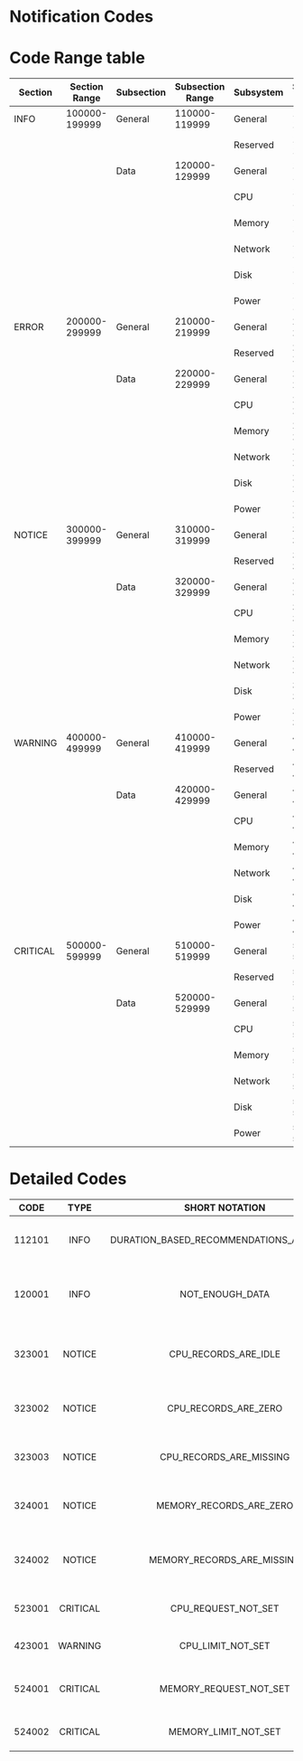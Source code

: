 # Notification Codes

# Code Range table

| Section  | Section Range | Subsection        | Subsection Range | Subsystem            | Subsystem Range    | SCOPE    |
|----------|---------------|-------------------|------------------|----------------------|--------------------|----------|
| INFO     | 100000-199999 | General           | 110000-119999    | General              | 110000-112999      | API USER |
|          |               |                   |                  | Reserved             | 113000-119999      | API USER |
|          |               | Data              | 120000-129999    | General              | 121000-122999      | API USER |
|          |               |                   |                  | CPU                  | 123000-123999      | API USER |
|          |               |                   |                  | Memory               | 124000-124999      | API USER |
|          |               |                   |                  | Network              | 125000-125999      | API USER |
|          |               |                   |                  | Disk                 | 126000-126999      | API USER |
|          |               |                   |                  | Power                | 127000-127999      | API USER |
| ERROR    | 200000-299999 | General           | 210000-219999    | General              | 210000-212999      | API USER |
|          |               |                   |                  | Reserved             | 213000-219999      | API USER |
|          |               | Data              | 220000-229999    | General              | 221000-222999      | API USER |
|          |               |                   |                  | CPU                  | 223000-223999      | API USER |
|          |               |                   |                  | Memory               | 224000-224999      | API USER |
|          |               |                   |                  | Network              | 225000-225999      | API USER |
|          |               |                   |                  | Disk                 | 226000-226999      | API USER |
|          |               |                   |                  | Power                | 227000-227999      | API USER |
| NOTICE   | 300000-399999 | General           | 310000-319999    | General              | 310000-312999      | DATA USER     |
|          |               |                   |                  | Reserved             | 313000-319999      | DATA USER     |
|          |               | Data              | 320000-329999    | General              | 321000-322999      | DATA USER     |
|          |               |                   |                  | CPU                  | 323000-323999      | DATA USER     |
|          |               |                   |                  | Memory               | 324000-324999      | DATA USER     |
|          |               |                   |                  | Network              | 325000-325999      | DATA USER     |
|          |               |                   |                  | Disk                 | 326000-326999      | DATA USER     |
|          |               |                   |                  | Power                | 327000-327999      | DATA USER     |
| WARNING  | 400000-499999 | General           | 410000-419999    | General              | 410000-412999      | DATA USER     |
|          |               |                   |                  | Reserved             | 413000-419999      | DATA USER     |
|          |               | Data              | 420000-429999    | General              | 421000-422999      | DATA USER     |
|          |               |                   |                  | CPU                  | 423000-423999      | DATA USER     |
|          |               |                   |                  | Memory               | 424000-424999      | DATA USER     |
|          |               |                   |                  | Network              | 425000-425999      | DATA USER     |
|          |               |                   |                  | Disk                 | 426000-426999      | DATA USER     |
|          |               |                   |                  | Power                | 427000-427999      | DATA USER     |
| CRITICAL | 500000-599999 | General           | 510000-519999    | General              | 510000-512999      | DATA USER     |
|          |               |                   |                  | Reserved             | 513000-519999      | DATA USER     |
|          |               | Data              | 520000-529999    | General              | 521000-522999      | DATA USER     |
|          |               |                   |                  | CPU                  | 523000-523999      | DATA USER     |
|          |               |                   |                  | Memory               | 524000-524999      | DATA USER     |
|          |               |                   |                  | Network              | 525000-525999      | DATA USER     |
|          |               |                   |                  | Disk                 | 526000-526999      | DATA USER     |
|          |               |                   |                  | Power                | 527000-527999      | DATA USER     |


# Detailed Codes

|    CODE    |  TYPE   |      SHORT NOTATION      |                          DESCRIPTION                           |                             MESSAGE                            |    SCOPE    |
|:----------:|:-------:|:-----------------------:|:------------------------------------------------------------:|:------------------------------------------------------------:|:-----------:|
|   112101   |  INFO   | DURATION_BASED_RECOMMENDATIONS_AVAILABLE |      Specifies that the Duration Based Recommendations are available      |           Duration Based Recommendations Available          |  API USER   |
|   120001   |  INFO   |         NOT_ENOUGH_DATA          | Specifies that required data is not enough to create a recommendation |    There is not enough data available to generate a recommendation.   |  API USER   |
|   323001   | NOTICE |        CPU_RECORDS_ARE_IDLE         | Specifies that the CPU records in the observed period are less than a millicore | CPU Usage is less than a millicore, No CPU Recommendation can be generated |    DATA USER     |
|   323002   | NOTICE |        CPU_RECORDS_ARE_ZERO         |               Specifies that the CPU recordings are ZERO               |                CPU usage is zero, No CPU Recommendations can be generated               |    DATA USER     |
|   323003   | NOTICE |      CPU_RECORDS_ARE_MISSING        |           Specifies that the CPU recordings are MISSING           |              CPU metrics are missing, No CPU Recommendations can be generated             |    DATA USER     |
|   324001   | NOTICE |      MEMORY_RECORDS_ARE_ZERO        |               Specifies that the Memory recordings are ZERO               |                Memory usage is zero, No Memory Recommendations can be generated               |    DATA USER     |
|   324002   | NOTICE |     MEMORY_RECORDS_ARE_MISSING      |           Specifies that the Memory recordings are MISSING           |              Memory metrics are missing, No Memory Recommendations can be generated             |    DATA USER     |
|   523001   | CRITICAL |        CPU_REQUEST_NOT_SET         |           Specifies that the CPU Requests are not set for the pod           |                      CPU Request Not Set                     |    DATA USER     |
|   423001   | WARNING |        CPU_LIMIT_NOT_SET          |           Specifies that the CPU Limits are not set for the pod           |                      CPU Limit Not Set                       |    DATA USER     |
|   524001   | CRITICAL |      MEMORY_REQUEST_NOT_SET        |           Specifies that the Memory Requests are not set for the pod          |                    Memory Request Not Set                   |    DATA USER     |
|   524002   | CRITICAL |      MEMORY_LIMIT_NOT_SET         |           Specifies that the Memory Limits are not set for the pod           |                    Memory Limit Not Set                     |    DATA USER     |

